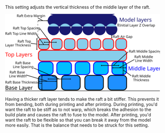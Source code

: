 This setting adjusts the vertical thickness of the middle layer of the raft.

![Dimensions related to the raft](images/raft_dimensions.svg)

Having a thicker raft layer tends to make the raft a bit stiffer. This prevents it from bending, both during printing and after printing. During printing, you'd want the raft to be stiff as to not warp, which breaks the adhesion to the build plate and causes the raft to fuse to the model. After printing, you'd want the raft to be flexible so that you can break it away from the model more easily. That is the balance that needs to be struck for this setting.